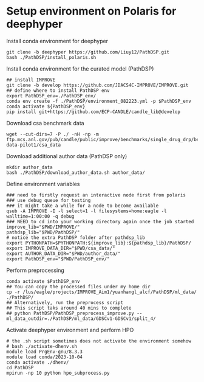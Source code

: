 # Setup environment on Polaris for deephyper

Install conda environment for deephyper

```
git clone -b deephyper https://github.com/Liuy12/PathDSP.git
bash ./PathDSP/install_polaris.sh
```

Install conda environment for the curated model (PathDSP)

```
## install IMPROVE
git clone -b develop https://github.com/JDACS4C-IMPROVE/IMPROVE.git
## define where to install PathDSP env
export PathDSP_env=./PathDSP_env/
conda env create -f ./PathDSP/environment_082223.yml -p $PathDSP_env
conda activate ${PathDSP_env}
pip install git+https://github.com/ECP-CANDLE/candle_lib@develop
```

Download csa benchmark data

```
wget --cut-dirs=7 -P ./ -nH -np -m ftp.mcs.anl.gov/pub/candle/public/improve/benchmarks/single_drug_drp/benchmark-data-pilot1/csa_data
```

Download additional author data (PathDSP only)

```
mkdir author_data
bash ./PathDSP/download_author_data.sh author_data/
```

Define environment variables

```
### need to firstly request an interactive node first from polaris
### use debug queue for testing
### it might take a while for a node to become available
qsub -A IMPROVE -I -l select=1 -l filesystems=home:eagle -l walltime=1:00:00 -q debug
### NEED to cd into your working directory again once the job started
improve_lib="$PWD/IMPROVE/"
pathdsp_lib="$PWD/PathDSP/"
# notice the extra PathDSP folder after pathdsp_lib
export PYTHONPATH=$PYTHONPATH:${improve_lib}:${pathdsp_lib}/PathDSP/
export IMPROVE_DATA_DIR="$PWD/csa_data/"
export AUTHOR_DATA_DIR="$PWD/author_data/"
export PathDSP_env="$PWD/PathDSP_env/"
```

Perform preprocessing

```
conda activate $PathDSP_env
## You can copy the processed files under my home dir
cp -r /lus/eagle/projects/IMPROVE_Aim1/yuanhangl_alcf/PathDSP/ml_data/ ./PathDSP/
## Alternatively, run the preprocess script
## This script taks around 40 mins to complete
## python PathDSP/PathDSP_preprocess_improve.py --ml_data_outdir=./PathDSP/ml_data/GDSCv1-GDSCv1/split_4/
```

Activate deephyper environment and perform HPO

```
# the .sh script sometimes does not activate the environment somehow
# bash ./activate-dhenv.sh
module load PrgEnv-gnu/8.3.3
module load conda/2023-10-04
conda activate ./dhenv/
cd PathDSP
mpirun -np 10 python hpo_subprocess.py
```
